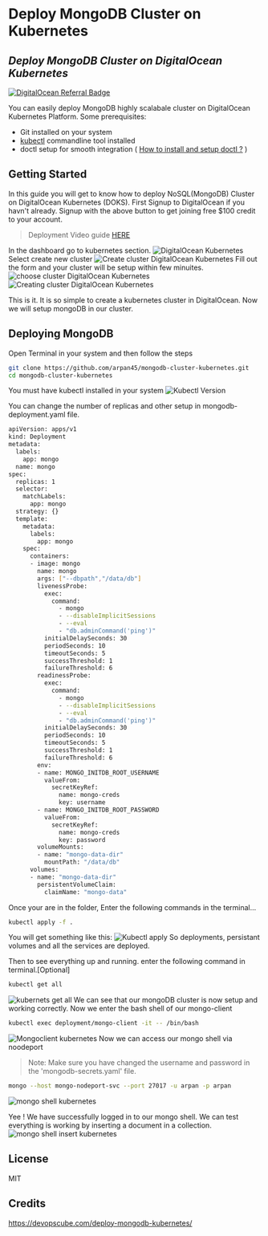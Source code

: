 # Deploy MongoDB Cluster on Kubernetes
## _Deploy MongoDB Cluster on DigitalOcean Kubernetes_

[![DigitalOcean Referral Badge](https://web-platforms.sfo2.digitaloceanspaces.com/WWW/Badge%203.svg)](https://www.digitalocean.com/?refcode=0eeab663047a&utm_campaign=Referral_Invite&utm_medium=Referral_Program&utm_source=badge)

You can easily deploy MongoDB highly scalabale cluster on DigitalOcean Kubernetes Platform.
Some prerequisites:
- Git installed on your system
- [kubectl](https://kubernetes.io/docs/tasks/tools/) commandline tool installed
- doctl setup for smooth integration ( [How to install and setup doctl ?](https://docs.digitalocean.com/reference/doctl/how-to/install/) )

## Getting Started
In this guide you will get to know how to deploy NoSQL(MongoDB) Cluster on DigitalOcean Kubernetes (DOKS).
First Signup to DigitalOcean if you havn't already. Signup with the above button to get joining free $100 credit to your account.

> Deployment Video guide [HERE](https://youtu.be/V5-0bJXTq4E)

In the dashboard go to kubernetes section.
![DigitalOcean Kubernetes](images/doks-1.png)
Select create new cluster
![Create cluster DigitalOcean Kubernetes](images/doks-2.png)
Fill out the form and your cluster will be setup within few minuites.
![choose cluster DigitalOcean Kubernetes](images/doks-3.png)
![Creating cluster DigitalOcean Kubernetes](images/doks-4.png)

This is it. It is so simple to create a kubernetes cluster in DigitalOcean. Now we will setup mongoDB in our cluster.

## Deploying MongoDB
Open Terminal in your system and then follow the steps

```sh
git clone https://github.com/arpan45/mongodb-cluster-kubernetes.git
cd mongodb-cluster-kubernetes
```
You must have kubectl installed in your system
![Kubectl Version](images/doks-5.png)

You can change the number of replicas and other setup in mongodb-deployment.yaml file.
```sh
apiVersion: apps/v1
kind: Deployment
metadata:
  labels:
    app: mongo
  name: mongo
spec:
  replicas: 1
  selector:
    matchLabels:
      app: mongo
  strategy: {}
  template:
    metadata:
      labels:
        app: mongo
    spec:
      containers:
      - image: mongo
        name: mongo
        args: ["--dbpath","/data/db"]
        livenessProbe:
          exec:
            command:
              - mongo
              - --disableImplicitSessions
              - --eval
              - "db.adminCommand('ping')"
          initialDelaySeconds: 30
          periodSeconds: 10
          timeoutSeconds: 5
          successThreshold: 1
          failureThreshold: 6
        readinessProbe:
          exec:
            command:
              - mongo
              - --disableImplicitSessions
              - --eval
              - "db.adminCommand('ping')"
          initialDelaySeconds: 30
          periodSeconds: 10
          timeoutSeconds: 5
          successThreshold: 1
          failureThreshold: 6
        env:
        - name: MONGO_INITDB_ROOT_USERNAME
          valueFrom:
            secretKeyRef:
              name: mongo-creds
              key: username
        - name: MONGO_INITDB_ROOT_PASSWORD
          valueFrom:
            secretKeyRef:
              name: mongo-creds
              key: password
        volumeMounts:
        - name: "mongo-data-dir"
          mountPath: "/data/db"
      volumes:
      - name: "mongo-data-dir"
        persistentVolumeClaim:
          claimName: "mongo-data"

```
Once your are in the folder, Enter the following commands in the terminal...

```sh
kubectl apply -f .
```

You will get something like this:
![Kubectl apply](images/doks-6.png)
So deployments, persistant volumes and all the services are deployed.

Then to see everything up and running. enter the following command in terminal.[Optional]
```sh
kubectl get all
```
![kubernets get all](images/getall.png)
We can see that our mongoDB cluster is now setup and working correctly. Now we enter the bash shell of our mongo-client

```sh
kubectl exec deployment/mongo-client -it -- /bin/bash
```
![Mongoclient kubernetes](images/doks-7.png)
Now we can access our mongo shell via noodeport

> Note: Make sure you have changed the username and password in the 'mongodb-secrets.yaml' file.

```sh
mongo --host mongo-nodeport-svc --port 27017 -u arpan -p arpan
```
![mongo shell kubernetes](images/doks-8.png)

Yee ! We have successfully logged in to our mongo shell. We can test everything is working by inserting a document in a collection.
![mongo shell insert kubernetes](images/doks-9.png)

## License

MIT

## Credits
https://devopscube.com/deploy-mongodb-kubernetes/
